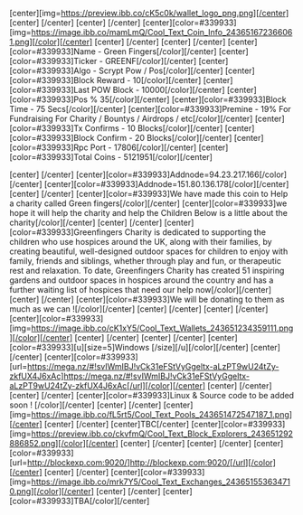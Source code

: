 [center][img=https://preview.ibb.co/cK5c0k/wallet_logo_png.png][/center]
[center] [/center]
[center] [/center]
[center][color=#339933][img=https://image.ibb.co/mamLmQ/Cool_Text_Coin_Info_243651672366061.png][/color][/center]
[center] [/center]
[center] [/center]
[center][color=#339933]Name - Green Fingers[/color][/center]
[center][color=#339933]Ticker - GREENF[/color][/center]
[center][color=#339933]Algo - Scrypt Pow / Pos[/color][/center]
[center][color=#339933]Block Reward - 10[/color][/center]
[center][color=#339933]Last POW Block - 10000[/color][/center]
[center][color=#339933]Pos % 35[/color][/center]
[center][color=#339933]Block Time - 75 Secs[/color][/center]
[center][color=#339933]Premine - 19% For Fundraising For Charity  / Bountys /  Airdrops /  etc[/color][/center]
[center][color=#339933]Tx Confirms - 10 Blocks[/color][/center]
[center][color=#339933]Block Confirm - 20 Blocks[/color][/center]
[center][color=#339933]Rpc Port - 17806[/color][/center]
[center][color=#339933]Total Coins - 5121951[/color][/center]
   
[center] [/center]
[center][color=#339933]Addnode=94.23.217.166[/color][/center]
[center][color=#339933]Addnode=151.80.136.178[/color][/center]
[center] [/center]
[center][color=#339933]We have made this coin to Help a charity called Green fingers[/color][/center]
[center][color=#339933]we hope it will help the charity and help the Children Below is a little about the charity[/color][/center]
[center] [/center]
[center][color=#339933]Greenfingers Charity is dedicated to supporting the children who use hospices around the UK, along with their families, by creating beautiful, well-designed outdoor spaces for children to enjoy with family, friends and siblings, whether through play and fun, or therapeutic rest and relaxation.  To date, Greenfingers Charity has created  51 inspiring gardens and outdoor spaces in hospices around the country and has a further waiting list of hospices that need our help now[/color][/center]
[center] [/center]
[center][color=#339933]We will be donating to them as much as we can ![/color][/center]
[center] [/center]
[center] [/center]
[center][color=#339933][img=https://image.ibb.co/cK1xY5/Cool_Text_Wallets_243651234359111.png][/color][/center]
[center] [/center]
[center] [/center]
[center][color=#339933][u][size=5]Windows [/size][/u][/color][/center]
[center] [/center]
[center][color=#339933][url=https://mega.nz/#!svIWmIBJ!vCk31eFStVyGgeltx-aLzPT9wU24tZy-zkfUX4J6xAc]https://mega.nz/#!svIWmIBJ!vCk31eFStVyGgeltx-aLzPT9wU24tZy-zkfUX4J6xAc[/url][/color][/center]
[center] [/center]
[center] [/center]
[center][color=#339933]Linux & Source code to be added soon ! [/color][/center]
[center] [/center]
[center][img=https://image.ibb.co/fL5rt5/Cool_Text_Pools_243651472547187_1.png][/center]
[center] [/center]
[center]TBC[/center]
[center][color=#339933][img=https://preview.ibb.co/ckvfmQ/Cool_Text_Block_Explorers_243651292886852.png][/color][/center]
[center] [/center]
[center] [/center]
[center][color=#339933][url=http://blockexp.com:9020/]http://blockexp.com:9020/[/url][/color][/center]
[center] [/center]
[center][color=#339933][img=https://image.ibb.co/mrk7Y5/Cool_Text_Exchanges_243651553634710.png][/color][/center]
[center] [/center]
[center][color=#339933]TBA[/color][/center]

